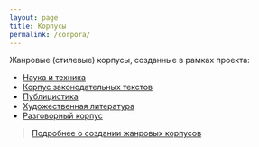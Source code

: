 ```yaml
---
layout: page
title: Корпусы
permalink: /corpora/
---
```


Жанровые (стилевые) корпусы, созданные в рамках проекта:

- [Наука и техника](/assets/corpora/nauka_tekhnika.txt)
- [Корпус законодательных текстов](/assets/corpora/law_v2.txt)
- [Публицистика](/assets/corpora/articles_final.txt)
- [Художественная литература](/assets/corpora/prose_clean.txt)
- [Разговорный корпус](/assets/corpora/spoken_final.txt)

> [Подробнее о создании жанровых корпусов](/assets/data/2019/corpora.pdf)
